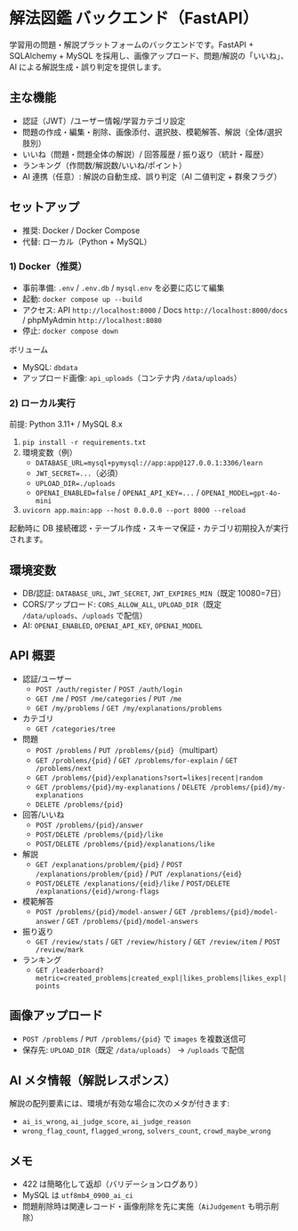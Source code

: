 # 解法図鑑 バックエンド（FastAPI）

学習用の問題・解説プラットフォームのバックエンドです。FastAPI + SQLAlchemy + MySQL を採用し、画像アップロード、問題/解説の「いいね」、AI による解説生成・誤り判定を提供します。

## 主な機能

- 認証（JWT）/ユーザー情報/学習カテゴリ設定
- 問題の作成・編集・削除、画像添付、選択肢、模範解答、解説（全体/選択肢別）
- いいね（問題・問題全体の解説）/ 回答履歴 / 振り返り（統計・履歴）
- ランキング（作問数/解説数/いいね/ポイント）
- AI 連携（任意）: 解説の自動生成、誤り判定（AI 二値判定 + 群衆フラグ）

## セットアップ

- 推奨: Docker / Docker Compose
- 代替: ローカル（Python + MySQL）

### 1) Docker（推奨）

- 事前準備: `.env` / `.env.db` / `mysql.env` を必要に応じて編集
- 起動: `docker compose up --build`
- アクセス: API `http://localhost:8000` / Docs `http://localhost:8000/docs` / phpMyAdmin `http://localhost:8080`
- 停止: `docker compose down`

ボリューム
- MySQL: `dbdata`
- アップロード画像: `api_uploads`（コンテナ内 `/data/uploads`）

### 2) ローカル実行

前提: Python 3.11+ / MySQL 8.x

1) `pip install -r requirements.txt`
2) 環境変数（例）
   - `DATABASE_URL=mysql+pymysql://app:app@127.0.0.1:3306/learn`
   - `JWT_SECRET=...`（必須）
   - `UPLOAD_DIR=./uploads`
   - `OPENAI_ENABLED=false` / `OPENAI_API_KEY=...` / `OPENAI_MODEL=gpt-4o-mini`
3) `uvicorn app.main:app --host 0.0.0.0 --port 8000 --reload`

起動時に DB 接続確認・テーブル作成・スキーマ保証・カテゴリ初期投入が実行されます。

## 環境変数

- DB/認証: `DATABASE_URL`, `JWT_SECRET`, `JWT_EXPIRES_MIN`（既定 10080=7日）
- CORS/アップロード: `CORS_ALLOW_ALL`, `UPLOAD_DIR`（既定 `/data/uploads`、`/uploads` で配信）
- AI: `OPENAI_ENABLED`, `OPENAI_API_KEY`, `OPENAI_MODEL`

## API 概要

- 認証/ユーザー
  - `POST /auth/register` / `POST /auth/login`
  - `GET /me` / `POST /me/categories` / `PUT /me`
  - `GET /my/problems` / `GET /my/explanations/problems`
- カテゴリ
  - `GET /categories/tree`
- 問題
  - `POST /problems` / `PUT /problems/{pid}`（multipart）
  - `GET /problems/{pid}` / `GET /problems/for-explain` / `GET /problems/next`
  - `GET /problems/{pid}/explanations?sort=likes|recent|random`
  - `GET /problems/{pid}/my-explanations` / `DELETE /problems/{pid}/my-explanations`
  - `DELETE /problems/{pid}`
- 回答/いいね
  - `POST /problems/{pid}/answer`
  - `POST/DELETE /problems/{pid}/like`
  - `POST/DELETE /problems/{pid}/explanations/like`
- 解説
  - `GET /explanations/problem/{pid}` / `POST /explanations/problem/{pid}` / `PUT /explanations/{eid}`
  - `POST/DELETE /explanations/{eid}/like` / `POST/DELETE /explanations/{eid}/wrong-flags`
- 模範解答
  - `POST /problems/{pid}/model-answer` / `GET /problems/{pid}/model-answer` / `GET /problems/{pid}/model-answers`
- 振り返り
  - `GET /review/stats` / `GET /review/history` / `GET /review/item` / `POST /review/mark`
- ランキング
  - `GET /leaderboard?metric=created_problems|created_expl|likes_problems|likes_expl|points`

## 画像アップロード

- `POST /problems` / `PUT /problems/{pid}` で `images` を複数送信可
- 保存先: `UPLOAD_DIR`（既定 `/data/uploads`） → `/uploads` で配信

## AI メタ情報（解説レスポンス）

解説の配列要素には、環境が有効な場合に次のメタが付きます:
- `ai_is_wrong`, `ai_judge_score`, `ai_judge_reason`
- `wrong_flag_count`, `flagged_wrong`, `solvers_count`, `crowd_maybe_wrong`

## メモ

- 422 は簡略化して返却（バリデーションログあり）
- MySQL は `utf8mb4_0900_ai_ci`
- 問題削除時は関連レコード・画像削除を先に実施（`AiJudgement` も明示削除）
